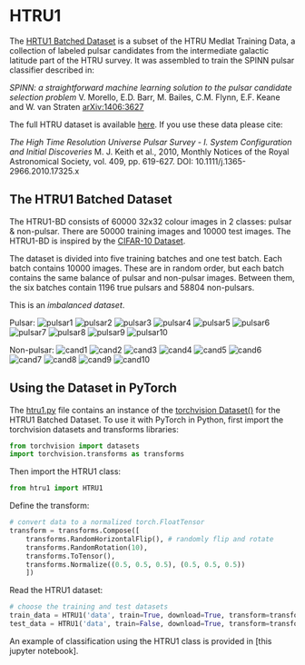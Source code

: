 # HTRU1

The [HRTU1 Batched Dataset](https://raw.githubusercontent.com/as595/HTRU1/master/htru1-batches-py.tar.gz) is a subset of the HTRU Medlat Training Data, a collection of labeled pulsar candidates from the intermediate galactic latitude part of the HTRU survey. It was assembled to train the SPINN pulsar classifier described in:

*SPINN: a straightforward machine learning solution to the pulsar candidate selection problem*
V. Morello, E.D. Barr, M. Bailes, C.M. Flynn, E.F. Keane and W. van Straten [arXiv:1406:3627](http://arxiv.org/abs/1406.3627)


The full HTRU dataset is available [here](https://archive.ics.uci.edu/ml/datasets/HTRU2#). If you use these data please cite:

*The High Time Resolution Universe Pulsar Survey - I. System Configuration and Initial Discoveries* 
M. J. Keith et al., 2010, Monthly Notices of the Royal Astronomical Society, vol. 409, pp. 619-627. DOI: 10.1111/j.1365-2966.2010.17325.x 

## The HTRU1 Batched Dataset

The HTRU1-BD consists of 60000 32x32 colour images in 2 classes: pulsar & non-pulsar. There are 50000 training images and 10000 test images. The HTRU1-BD is inspired by the [CIFAR-10 Dataset](http://www.cs.toronto.edu/~kriz/cifar.html).

The dataset is divided into five training batches and one test batch. Each batch contains 10000 images. These are in random order, but each batch contains the same balance of pulsar and non-pulsar images. Between them, the six batches contain 1196 true pulsars and 58804 non-pulsars. 

This is an *imbalanced dataset*.

Pulsar: ![pulsar1](https://github.com/as595/HTRU1/blob/master/media/pulsar_0000.jpg) ![pulsar2](https://github.com/as595/HTRU1/blob/master/media/pulsar_0001.jpg) ![pulsar3](https://github.com/as595/HTRU1/blob/master/media/pulsar_0002.jpg) ![pulsar4](https://github.com/as595/HTRU1/blob/master/media/pulsar_0003.jpg) ![pulsar5](https://github.com/as595/HTRU1/blob/master/media/pulsar_0004.jpg) ![pulsar6](https://github.com/as595/HTRU1/blob/master/media/pulsar_0005.jpg) ![pulsar7](https://github.com/as595/HTRU1/blob/master/media/pulsar_0006.jpg) ![pulsar8](https://github.com/as595/HTRU1/blob/master/media/pulsar_0007.jpg) ![pulsar9](https://github.com/as595/HTRU1/blob/master/media/pulsar_0008.jpg) ![pulsar10](https://github.com/as595/HTRU1/blob/master/media/pulsar_0009.jpg) 

Non-pulsar: ![cand1](https://github.com/as595/HTRU1/blob/master/media/cand_000002.jpg) ![cand2](https://github.com/as595/HTRU1/blob/master/media/cand_000003.jpg) ![cand3](https://github.com/as595/HTRU1/blob/master/media/cand_000014.jpg) ![cand4](https://github.com/as595/HTRU1/blob/master/media/cand_000015.jpg) ![cand5](https://github.com/as595/HTRU1/blob/master/media/cand_000018.jpg) ![cand6](https://github.com/as595/HTRU1/blob/master/media/cand_000019.jpg) ![cand7](https://github.com/as595/HTRU1/blob/master/media/cand_000022.jpg) ![cand8](https://github.com/as595/HTRU1/blob/master/media/cand_000023.jpg) ![cand9](https://github.com/as595/HTRU1/blob/master/media/cand_000034.jpg) ![cand10](https://github.com/as595/HTRU1/blob/master/media/cand_000035.jpg) 


## Using the Dataset in PyTorch

The [htru1.py](https://raw.githubusercontent.com/as595/HTRU1/master/htru1.py) file contains an instance of the [torchvision Dataset()](https://pytorch.org/docs/stable/torchvision/datasets.html) for the HTRU1 Batched Dataset. To use it with PyTorch in Python, first import the torchvision datasets and transforms libraries:

```python
from torchvision import datasets
import torchvision.transforms as transforms
```

Then import the HTRU1 class:

```python
from htru1 import HTRU1
```

Define the transform:

```python
# convert data to a normalized torch.FloatTensor
transform = transforms.Compose([
    transforms.RandomHorizontalFlip(), # randomly flip and rotate
    transforms.RandomRotation(10),
    transforms.ToTensor(),
    transforms.Normalize((0.5, 0.5, 0.5), (0.5, 0.5, 0.5))
    ])
 ```

Read the HTRU1 dataset:

```python
# choose the training and test datasets
train_data = HTRU1('data', train=True, download=True, transform=transform)
test_data = HTRU1('data', train=False, download=True, transform=transform)
```

An example of classification using the HTRU1 class is provided in [this jupyter notebook].
